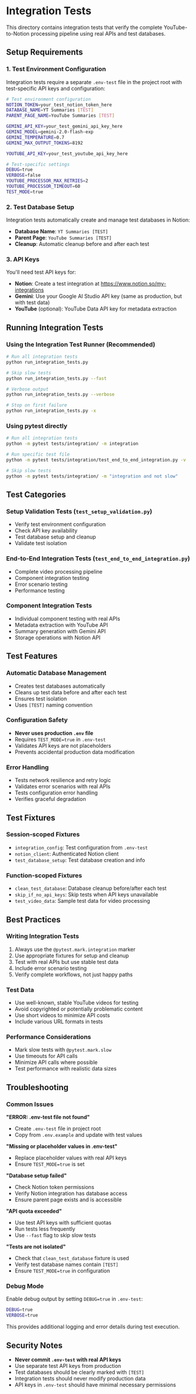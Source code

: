 # Integration Tests

This directory contains integration tests that verify the complete YouTube-to-Notion processing pipeline using real APIs and test databases.

## Setup Requirements

### 1. Test Environment Configuration

Integration tests require a separate `.env-test` file in the project root with test-specific API keys and configuration:

```bash
# Test environment configuration
NOTION_TOKEN=your_test_notion_token_here
DATABASE_NAME=YT Summaries [TEST]
PARENT_PAGE_NAME=YouTube Summaries [TEST]

GEMINI_API_KEY=your_test_gemini_api_key_here
GEMINI_MODEL=gemini-2.0-flash-exp
GEMINI_TEMPERATURE=0.7
GEMINI_MAX_OUTPUT_TOKENS=8192

YOUTUBE_API_KEY=your_test_youtube_api_key_here

# Test-specific settings
DEBUG=true
VERBOSE=false
YOUTUBE_PROCESSOR_MAX_RETRIES=2
YOUTUBE_PROCESSOR_TIMEOUT=60
TEST_MODE=true
```

### 2. Test Database Setup

Integration tests automatically create and manage test databases in Notion:

- **Database Name**: `YT Summaries [TEST]`
- **Parent Page**: `YouTube Summaries [TEST]`
- **Cleanup**: Automatic cleanup before and after each test

### 3. API Keys

You'll need test API keys for:

- **Notion**: Create a test integration at https://www.notion.so/my-integrations
- **Gemini**: Use your Google AI Studio API key (same as production, but with test data)
- **YouTube** (optional): YouTube Data API key for metadata extraction

## Running Integration Tests

### Using the Integration Test Runner (Recommended)

```bash
# Run all integration tests
python run_integration_tests.py

# Skip slow tests
python run_integration_tests.py --fast

# Verbose output
python run_integration_tests.py --verbose

# Stop on first failure
python run_integration_tests.py -x
```

### Using pytest directly

```bash
# Run all integration tests
python -m pytest tests/integration/ -m integration

# Run specific test file
python -m pytest tests/integration/test_end_to_end_integration.py -v

# Skip slow tests
python -m pytest tests/integration/ -m "integration and not slow"
```

## Test Categories

### Setup Validation Tests (`test_setup_validation.py`)
- Verify test environment configuration
- Check API key availability
- Test database setup and cleanup
- Validate test isolation

### End-to-End Integration Tests (`test_end_to_end_integration.py`)
- Complete video processing pipeline
- Component integration testing
- Error scenario testing
- Performance testing

### Component Integration Tests
- Individual component testing with real APIs
- Metadata extraction with YouTube API
- Summary generation with Gemini API
- Storage operations with Notion API

## Test Features

### Automatic Database Management
- Creates test databases automatically
- Cleans up test data before and after each test
- Ensures test isolation
- Uses `[TEST]` naming convention

### Configuration Safety
- **Never uses production `.env` file**
- Requires `TEST_MODE=true` in `.env-test`
- Validates API keys are not placeholders
- Prevents accidental production data modification

### Error Handling
- Tests network resilience and retry logic
- Validates error scenarios with real APIs
- Tests configuration error handling
- Verifies graceful degradation

## Test Fixtures

### Session-scoped Fixtures
- `integration_config`: Test configuration from `.env-test`
- `notion_client`: Authenticated Notion client
- `test_database_setup`: Test database creation and info

### Function-scoped Fixtures
- `clean_test_database`: Database cleanup before/after each test
- `skip_if_no_api_keys`: Skip tests when API keys unavailable
- `test_video_data`: Sample test data for video processing

## Best Practices

### Writing Integration Tests
1. Always use the `@pytest.mark.integration` marker
2. Use appropriate fixtures for setup and cleanup
3. Test with real APIs but use stable test data
4. Include error scenario testing
5. Verify complete workflows, not just happy paths

### Test Data
- Use well-known, stable YouTube videos for testing
- Avoid copyrighted or potentially problematic content
- Use short videos to minimize API costs
- Include various URL formats in tests

### Performance Considerations
- Mark slow tests with `@pytest.mark.slow`
- Use timeouts for API calls
- Minimize API calls where possible
- Test performance with realistic data sizes

## Troubleshooting

### Common Issues

**"ERROR: .env-test file not found"**
- Create `.env-test` file in project root
- Copy from `.env.example` and update with test values

**"Missing or placeholder values in .env-test"**
- Replace placeholder values with real API keys
- Ensure `TEST_MODE=true` is set

**"Database setup failed"**
- Check Notion token permissions
- Verify Notion integration has database access
- Ensure parent page exists and is accessible

**"API quota exceeded"**
- Use test API keys with sufficient quotas
- Run tests less frequently
- Use `--fast` flag to skip slow tests

**"Tests are not isolated"**
- Check that `clean_test_database` fixture is used
- Verify test database names contain `[TEST]`
- Ensure `TEST_MODE=true` in configuration

### Debug Mode

Enable debug output by setting `DEBUG=true` in `.env-test`:

```bash
DEBUG=true
VERBOSE=true
```

This provides additional logging and error details during test execution.

## Security Notes

- **Never commit `.env-test` with real API keys**
- Use separate test API keys from production
- Test databases should be clearly marked with `[TEST]`
- Integration tests should never modify production data
- API keys in `.env-test` should have minimal necessary permissions